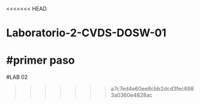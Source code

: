 <<<<<<< HEAD
# Laboratorio-2-CVDS-DOSW-01

#primer paso
=======
#LAB 02
>>>>>>> a7c7ed4e60ee8cbb2dcd3fec6983a0360e4828ac
